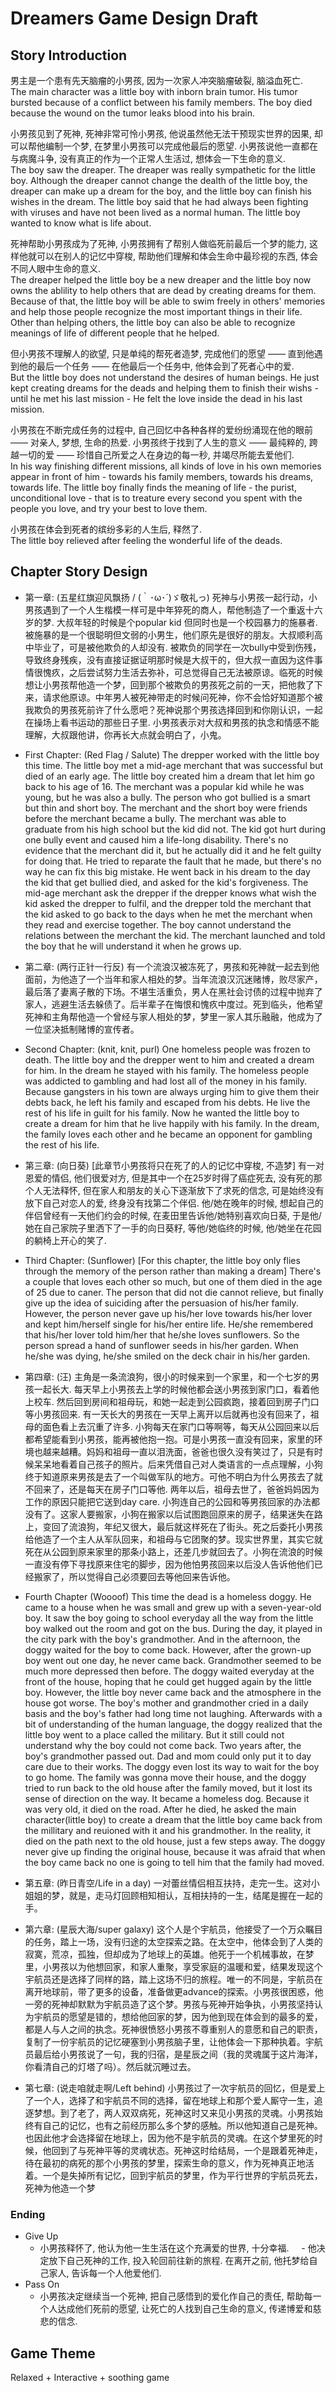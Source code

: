 # Dreamers Game Design Draft
## Story Introduction

男主是一个患有先天脑瘤的小男孩, 因为一次家人冲突脑瘤破裂, 脑溢血死亡.  
The main character was a little boy with inborn brain tumor. His tumor bursted because of a conflict between his family members. The boy died because the wound on the tumor leaks blood into his brain.  

小男孩见到了死神, 死神非常可怜小男孩, 他说虽然他无法干预现实世界的因果, 却可以帮他编制一个梦, 在梦里小男孩可以完成他最后的愿望. 小男孩说他一直都在与病魔斗争, 没有真正的作为一个正常人生活过, 想体会一下生命的意义.  
The boy saw the dreaper. The dreaper was really sympathetic for the little boy. Although the dreaper cannot change the dealth of the little boy, the dreaper can make up a dream for the boy, and the little boy can finish his wishes in the dream. The little boy said that he had always been fighting with viruses and have not been lived as a normal human. The little boy wanted to know what is life about.  

死神帮助小男孩成为了死神, 小男孩拥有了帮别人做临死前最后一个梦的能力, 这样他就可以在别人的记忆中穿梭, 帮助他们理解和体会生命中最珍视的东西, 体会不同人眼中生命的意义.  
The dreaper helped the little boy be a new dreaper and the little boy now owns the ablility to help others that are dead by creating dreams for them. Because of that, the little boy will be able to swim freely in others' memories and help those people recognize the most important things in their life. Other than helping others, the little boy can also be able to recognize meanings of life of different people that he helped.  

但小男孩不理解人的欲望, 只是单纯的帮死者造梦, 完成他们的愿望 —— 直到他遇到他的最后一个任务 —— 在他最后一个任务中, 他体会到了死者心中的爱.  
But the little boy does not understand the desires of human beings. He just kept creating dreams for the deads and helping them to finish their wishs - until he met his last mission - He felt the love inside the dead in his last mission.   

小男孩在不断完成任务的过程中, 自己回忆中各种各样的爱纷纷涌现在他的眼前 —— 对亲人, 梦想, 生命的热爱. 小男孩终于找到了人生的意义 —— 最纯粹的, 跨越一切的爱 —— 珍惜自己所爱之人在身边的每一秒, 并竭尽所能去爱他们.  
In his way finishing different missions, all kinds of love in his own memories appear in front of him - towards his family members, towards his dreams, towards life. The little boy finally finds the meaning of life - the purist, unconditional love - that is to treature every second you spent with the people you love, and try your best to love them.  

小男孩在体会到死者的缤纷多彩的人生后, 释然了.  
The little boy relieved after feeling the wonderful life of the deads.  

## Chapter Story Design
 - 第一章: (五星红旗迎风飘扬 / (｀･ω･´)ゞ敬礼っ) 死神与小男孩一起行动，小男孩遇到了一个人生楷模一样可是中年猝死的商人，帮他制造了一个重返十六岁的梦. 大叔年轻的时候是个popular kid 但同时也是一个校园暴力的施暴者. 被施暴的是一个很聪明但文弱的小男生，他们原先是很好的朋友。大叔顺利高中毕业了，可是被他欺负的人却没有. 被欺负的同学在一次bully中受到伤残，导致终身残疾，没有直接证据证明那时候是大叔干的，但大叔一直因为这件事情很愧疚，之后尝试努力生活去弥补，可总觉得自己无法被原谅。临死的时候想让小男孩帮他造一个梦，回到那个被欺负的男孩死之前的一天，把他救了下来，请求他原谅。中年男人被死神带走的时候问死神，你不会恰好知道那个被我欺负的男孩死前许了什么愿吧？死神说那个男孩选择回到和你刚认识，一起在操场上看书运动的那些日子里. 小男孩表示对大叔和男孩的执念和情感不能理解，大叔跟他讲，你再长大点就会明白了，小鬼。
 - First Chapter: (Red Flag / Salute) The drepper worked with the little boy this time. The little boy met a mid-age merchant that was successful but died of an early age. The little boy created him a dream that let him go back to his age of 16. The merchant was a popular kid while he was young, but he was also a bully. The person who got bullied is a smart but thin and short boy. The merchant and the short boy were friends before the merchant became a bully. The merchant was able to graduate from his high school but the kid did not. The kid got hurt during one bully event and caused him a life-long disability. There's no evidence that the merchant did it, but he actually did it and he felt guilty for doing that. He tried to reparate the fault that he made, but there's no way he can fix this big mistake. He went back in his dream to the day the kid that get bullied died, and asked for the kid's forgiveness. The mid-age merchant ask the drepper if the drepper knows what wish the kid asked the drepper to fulfil, and the drepper told the merchant that the kid asked to go back to the days when he met the merchant when they read and exercise together. The boy cannot understand the relations between the merchant the kid. The merchant launched and told the boy that he will understand it when he grows up.

 - 第二章: (两行正针一行反) 有一个流浪汉被冻死了，男孩和死神就一起去到他面前，为他造了一个当年和家人相处的梦。当年流浪汉沉迷赌博，败尽家产，最后落了妻离子散的下场。不堪生活重负，男人在黑社会讨债的过程中抛弃了家人，逃避生活去躲债了。后半辈子在悔恨和愧疚中度过。死到临头，他希望死神和主角帮他造一个曾经与家人相处的梦，梦里一家人其乐融融，他成为了一位坚决抵制赌博的宣传者。
 - Second Chapter: (knit, knit, purl) One homeless people was frozen to death. The little boy and the drepper went to him and created a dream for him. In the dream he stayed with his family. The homeless people was addicted to gambling and had lost all of the money in his family. Because gangsters in his town are always urging him to give them their debts back, he left his family and escaped from his debts. He live the rest of his life in guilt for his family. Now he wanted the little boy to create a dream for him that he live happily with his family. In the dream, the family loves each other and he became an opponent for gambling the rest of his life.

 - 第三章: (向日葵) \[此章节小男孩将只在死了的人的记忆中穿梭, 不造梦\] 有一对恩爱的情侣, 他们很爱对方, 但是其中一个在25岁时得了癌症死去, 没有死的那个人无法释怀, 但在家人和朋友的关心下逐渐放下了求死的信念, 可是始终没有放下自己对恋人的爱, 终身没有找第二个伴侣. 他/她在晚年的时候, 想起自己的伴侣曾经有一天他们约会的时候, 在麦田里告诉他/她特别喜欢向日葵, 于是他/她在自己家院子里洒下了一手的向日葵籽, 等他/她临终的时候, 他/她坐在花园的躺椅上开心的笑了.
 - Third Chapter: (Sunflower) \[For this chapter, the little boy only flies through the memory of the person rather than making a dream\] There's a couple that loves each other so much, but one of them died in the age of 25 due to caner. The person that did not die cannot relieve, but finally give up the idea of suiciding after the persuasion of his/her family. However, the person never gave up his/her love towards his/her lover and kept him/herself single for his/her entire life. He/she remembered that his/her lover told him/her that he/she loves sunflowers. So the person spread a hand of sunflower seeds in his/her garden. When he/she was dying, he/she smiled on the deck chair in his/her garden.

 - 第四章: (汪) 主角是一条流浪狗，很小的时候来到一个家里，和一个七岁的男孩一起长大. 每天早上小男孩去上学的时候他都会送小男孩到家门口，看着他上校车. 然后回到房间和祖母玩，和她一起走到公园疯跑，接着回到房子门口等小男孩回来. 有一天长大的男孩在一天早上离开以后就再也没有回来了，祖母的面色看上去沉重了许多. 小狗每天在家门口等啊等，每天从公园回来以后都希望能看到小男孩，能再被他抱一抱。可是小男孩一直没有回来，家里的环境也越来越糟。妈妈和祖母一直以泪洗面，爸爸也很久没有笑过了，只是有时候呆呆地看着自己孩子的照片。后来凭借自己对人类语言的一点点理解，小狗终于知道原来男孩是去了一个叫做军队的地方。可他不明白为什么男孩去了就不回来了，还是每天在房子门口等他. 两年以后，祖母去世了，爸爸妈妈因为工作的原因只能把它送到day care. 小狗连自己的公园和等男孩回家的办法都没有了。这家人要搬家，小狗在搬家以后试图跑回原来的房子，结果迷失在路上，变回了流浪狗，年纪又很大，最后就这样死在了街头。死之后委托小男孩给他造了一个主人从军队回来，和祖母与它团聚的梦。现实世界里，其实它就死在从公园到原来家里的那条小路上，还差几步就回去了。小狗在流浪的时候一直没有停下寻找原来住宅的脚步，因为他怕男孩回来以后没人告诉他他们已经搬家了，所以觉得自己必须要回去等他回来告诉他。
 - Fourth Chapter (Woooof) This time the dead is a homeless doggy. He came to a house when he was small and grew up with a seven-year-old boy. It saw the boy going to school everyday all the way from the little boy walked out the room and got on the bus. During the day, it played in the city park with the boy's grandmother. And in the afternoon, the doggy waited for the boy to come back. However, after the grown-up boy went out one day, he never came back. Grandmother seemed to be much more depressed then before. The doggy waited everyday at the front of the house, hoping that he could get hugged again by the little boy. However, the little boy never came back and the atmosphere in the house got worse. The boy's mother and grandmother cried in a daily basis and the boy's father had long time not laughing. Afterwards with a bit of understanding of the human language, the doggy realized that the little boy went to a place called the military. But it still could not understand why the boy could not come back. Two years after, the boy's grandmother passed out. Dad and mom could only put it to day care due to their works. The doggy even lost its way to wait for the boy to go home. The family was gonna move their house, and the doggy tried to run back to the old house after the family moved, but it lost its sense of direction on the way. It became a homeless dog. Because it was very old, it died on the road. After he died, he asked the main character(little boy) to create a dream that the little boy came back from the millitary and reuioned with it and his grandmother. In the reality, it died on the path next to the old house, just a few steps away. The doggy never give up finding the original house, because it was afraid that when the boy came back no one is going to tell him that the family had moved.

 - 第五章: (昨日青空/Life in a day) 一对蕾丝情侣相互扶持，走完一生。这对小姐姐的梦，就是，走马灯回顾相知相认，互相扶持的一生，结尾是握在一起的手。

 - 第六章: (星辰大海/super galaxy) 这个人是个宇航员，他接受了一个万众瞩目的任务，踏上一场，没有归途的太空探索之路。在太空中，他体会到了人类的寂寞，荒凉，孤独，但却成为了地球上的英雄。他死于一个机械事故，在梦里，小男孩以为他想回家，和家人重聚，享受家庭的温暖和爱，结果发现这个宇航员还是选择了同样的路，踏上这场不归的旅程。唯一的不同是，宇航员在离开地球前，带了更多的设备，准备做更advance的探索。小男孩很困惑，他一旁的死神却默默为宇航员造了这个梦。男孩与死神开始争执，小男孩坚持认为宇航员的愿望是错的，想给他回家的梦，因为他到现在体会到的最多的爱，都是人与人之间的执念。死神很愤怒小男孩不尊重别人的意愿和自己的职责，复制了一份宇航员的记忆硬塞到小男孩脑子里，让他体会一下那种执着。宇航员最后给小男孩说了一句，我的归宿，是星辰之间（我的灵魂属于这片海洋，你看清自己的灯塔了吗）。然后就沉睡过去。

 - 第七章: (说走咱就走啊/Left behind) 小男孩过了一次宇航员的回忆，但是爱上了一个人，选择了和宇航员不同的选择，留在地球上和那个爱人厮守一生，追逐梦想。到了老了，两人双双病死，死神这时又来见小男孩的灵魂。小男孩始终有自己的记忆，也有之前经历那么多个梦的感触。所以他知道自己是死神。也因此他才会选择留在地球上，因为他不是宇航员的灵魂。在这个梦里死的时候，他回到了与死神平等的灵魂状态。死神这时给结局，一个是跟着死神走，待在最初的病死的那个小男孩的梦里，探索生命的意义，作为死神真正地活着。一个是失掉所有记忆，回到宇航员的梦里，作为平行世界的宇航员死去，死神为他造一个梦


### Ending
- Give Up
     - 小男孩释怀了, 他认为他一生生活在这个充满爱的世界, 十分幸福.
     - 他决定放下自己死神的工作, 投入轮回前往新的旅程. 在离开之前, 他托梦给自己家人, 告诉每一个人他爱他们.
- Pass On
     - 小男孩决定继续当一个死神, 把自己感悟到的爱化作自己的责任, 帮助每一个人达成他们死前的愿望, 让死亡的人找到自己生命的意义, 传递博爱和慈悲的信念.

## Game Theme
Relaxed + Interactive + soothing game  
